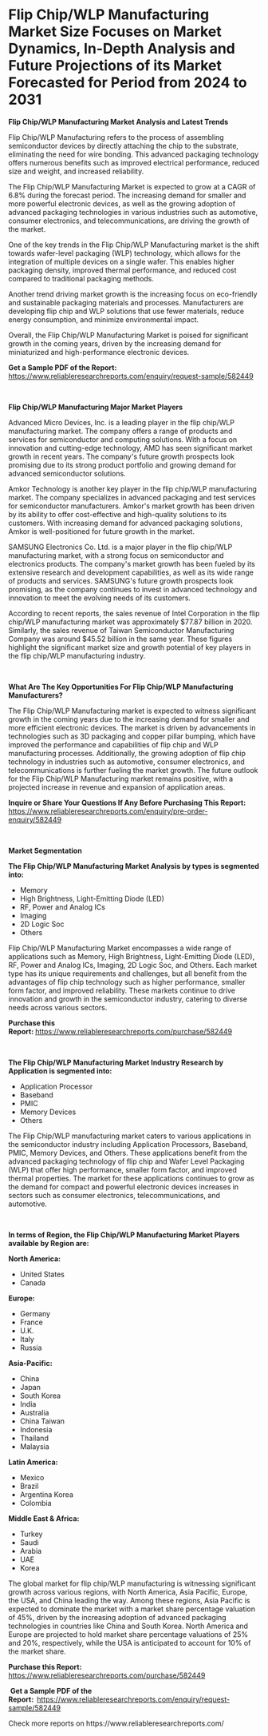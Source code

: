 <p><h1>Flip Chip/WLP Manufacturing Market Size Focuses on Market Dynamics, In-Depth Analysis and Future Projections of its Market Forecasted for Period from 2024 to 2031</h1></p><p><strong>Flip Chip/WLP Manufacturing Market Analysis and Latest Trends</strong></p>
<p><p>Flip Chip/WLP Manufacturing refers to the process of assembling semiconductor devices by directly attaching the chip to the substrate, eliminating the need for wire bonding. This advanced packaging technology offers numerous benefits such as improved electrical performance, reduced size and weight, and increased reliability.</p><p>The Flip Chip/WLP Manufacturing Market is expected to grow at a CAGR of 6.8% during the forecast period. The increasing demand for smaller and more powerful electronic devices, as well as the growing adoption of advanced packaging technologies in various industries such as automotive, consumer electronics, and telecommunications, are driving the growth of the market.</p><p>One of the key trends in the Flip Chip/WLP Manufacturing market is the shift towards wafer-level packaging (WLP) technology, which allows for the integration of multiple devices on a single wafer. This enables higher packaging density, improved thermal performance, and reduced cost compared to traditional packaging methods.</p><p>Another trend driving market growth is the increasing focus on eco-friendly and sustainable packaging materials and processes. Manufacturers are developing flip chip and WLP solutions that use fewer materials, reduce energy consumption, and minimize environmental impact.</p><p>Overall, the Flip Chip/WLP Manufacturing Market is poised for significant growth in the coming years, driven by the increasing demand for miniaturized and high-performance electronic devices.</p></p>
<p><strong>Get a Sample PDF of the Report:&nbsp;</strong> <a href="https://www.reliableresearchreports.com/enquiry/request-sample/582449">https://www.reliableresearchreports.com/enquiry/request-sample/582449</a></p>
<p>&nbsp;</p>
<p><strong>Flip Chip/WLP Manufacturing Major Market Players</strong></p>
<p><p>Advanced Micro Devices, Inc. is a leading player in the flip chip/WLP manufacturing market. The company offers a range of products and services for semiconductor and computing solutions. With a focus on innovation and cutting-edge technology, AMD has seen significant market growth in recent years. The company's future growth prospects look promising due to its strong product portfolio and growing demand for advanced semiconductor solutions.</p><p>Amkor Technology is another key player in the flip chip/WLP manufacturing market. The company specializes in advanced packaging and test services for semiconductor manufacturers. Amkor's market growth has been driven by its ability to offer cost-effective and high-quality solutions to its customers. With increasing demand for advanced packaging solutions, Amkor is well-positioned for future growth in the market.</p><p>SAMSUNG Electronics Co. Ltd. is a major player in the flip chip/WLP manufacturing market, with a strong focus on semiconductor and electronics products. The company's market growth has been fueled by its extensive research and development capabilities, as well as its wide range of products and services. SAMSUNG's future growth prospects look promising, as the company continues to invest in advanced technology and innovation to meet the evolving needs of its customers.</p><p>According to recent reports, the sales revenue of Intel Corporation in the flip chip/WLP manufacturing market was approximately $77.87 billion in 2020. Similarly, the sales revenue of Taiwan Semiconductor Manufacturing Company was around $45.52 billion in the same year. These figures highlight the significant market size and growth potential of key players in the flip chip/WLP manufacturing industry.</p></p>
<p>&nbsp;</p>
<p><strong>What Are The Key Opportunities For Flip Chip/WLP Manufacturing Manufacturers?</strong></p>
<p><p>The Flip Chip/WLP Manufacturing market is expected to witness significant growth in the coming years due to the increasing demand for smaller and more efficient electronic devices. The market is driven by advancements in technologies such as 3D packaging and copper pillar bumping, which have improved the performance and capabilities of flip chip and WLP manufacturing processes. Additionally, the growing adoption of flip chip technology in industries such as automotive, consumer electronics, and telecommunications is further fueling the market growth. The future outlook for the Flip Chip/WLP Manufacturing market remains positive, with a projected increase in revenue and expansion of application areas.</p></p>
<p><strong>Inquire or Share Your Questions If Any Before Purchasing This Report:</strong> <a href="https://www.reliableresearchreports.com/enquiry/pre-order-enquiry/582449">https://www.reliableresearchreports.com/enquiry/pre-order-enquiry/582449</a></p>
<p>&nbsp;</p>
<p><strong>Market Segmentation</strong></p>
<p><strong>The Flip Chip/WLP Manufacturing Market Analysis by types is segmented into:</strong></p>
<p><ul><li>Memory</li><li>High Brightness, Light-Emitting Diode (LED)</li><li>RF, Power and Analog ICs</li><li>Imaging</li><li>2D Logic Soc</li><li>Others</li></ul></p>
<p><p>Flip Chip/WLP Manufacturing Market encompasses a wide range of applications such as Memory, High Brightness, Light-Emitting Diode (LED), RF, Power and Analog ICs, Imaging, 2D Logic Soc, and Others. Each market type has its unique requirements and challenges, but all benefit from the advantages of flip chip technology such as higher performance, smaller form factor, and improved reliability. These markets continue to drive innovation and growth in the semiconductor industry, catering to diverse needs across various sectors.</p></p>
<p><strong>Purchase this Report:&nbsp;</strong><a href="https://www.reliableresearchreports.com/purchase/582449">https://www.reliableresearchreports.com/purchase/582449</a></p>
<p>&nbsp;</p>
<p><strong>The Flip Chip/WLP Manufacturing Market Industry Research by Application is segmented into:</strong></p>
<p><ul><li>Application Processor</li><li>Baseband</li><li>PMIC</li><li>Memory Devices</li><li>Others</li></ul></p>
<p><p>The Flip Chip/WLP manufacturing market caters to various applications in the semiconductor industry including Application Processors, Baseband, PMIC, Memory Devices, and Others. These applications benefit from the advanced packaging technology of flip chip and Wafer Level Packaging (WLP) that offer high performance, smaller form factor, and improved thermal properties. The market for these applications continues to grow as the demand for compact and powerful electronic devices increases in sectors such as consumer electronics, telecommunications, and automotive.</p></p>
<p>&nbsp;</p>
<p><strong>In terms of Region, the Flip Chip/WLP Manufacturing Market Players available by Region are:</strong></p>
<p>
    <p> <strong> North America: </strong>
        <ul>
            <li>United States</li>
            <li>Canada</li>
        </ul>
        </p> 
    <p> <strong> Europe: </strong>
        <ul>
            <li>Germany</li>
            <li>France</li>
            <li>U.K.</li>
            <li>Italy</li>
            <li>Russia</li>
        </ul>
        </p> 
    <p> <strong> Asia-Pacific: </strong>
        <ul>
            <li>China</li>
            <li>Japan</li>
            <li>South Korea</li>
            <li>India</li>
            <li>Australia</li>
            <li>China Taiwan</li>
            <li>Indonesia</li>
            <li>Thailand</li>
            <li>Malaysia</li>
        </ul>
        </p> 
    <p> <strong> Latin America: </strong>
        <ul>
            <li>Mexico</li>
            <li>Brazil</li>
            <li>Argentina Korea</li>
            <li>Colombia</li>
        </ul>
        </p> 
    <p> <strong> Middle East & Africa: </strong>
        <ul>
            <li>Turkey</li>
            <li>Saudi</li>
            <li>Arabia</li>
            <li>UAE</li>
            <li>Korea</li>
        </ul>
    </p>
    </p>
<p><p>The global market for flip chip/WLP manufacturing is witnessing significant growth across various regions, with North America, Asia Pacific, Europe, the USA, and China leading the way. Among these regions, Asia Pacific is expected to dominate the market with a market share percentage valuation of 45%, driven by the increasing adoption of advanced packaging technologies in countries like China and South Korea. North America and Europe are projected to hold market share percentage valuations of 25% and 20%, respectively, while the USA is anticipated to account for 10% of the market share.</p></p>
<p><strong>Purchase this Report: </strong><a href="https://www.reliableresearchreports.com/purchase/582449">https://www.reliableresearchreports.com/purchase/582449</a></p>
<p>&nbsp;<strong>Get a Sample PDF of the Report:&nbsp;&nbsp;</strong><a href="https://www.reliableresearchreports.com/enquiry/request-sample/582449">https://www.reliableresearchreports.com/enquiry/request-sample/582449</a></p>
<p><strong></strong></p>
<p>Check more reports on https://www.reliableresearchreports.com/</p>